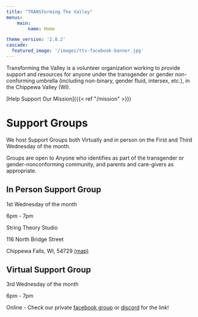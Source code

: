 ```yaml
---
title: "TRANSforming The Valley"
menus:
    main:
        name: Home

theme_version: '2.8.2'
cascade:
  featured_image: '/images/ttv-facebook-banner.jpg'
---
```


Transforming the Valley is a volunteer organization working to provide support and resources for anyone under the transgender or gender non-conforming umbrella (including non-binary, gender fluid, intersex, etc.), in the Chippewa Valley (WI).

[Help Support Our Mission]({{< ref "/mission" >}})

# Support Groups

We host Support Groups both Virtually and in person on the First and Third Wednesday of the month.

Groups are open to Anyone who identifies as part of the transgender or gender-nonconforming community, and parents and care-givers as appropriate.

## In Person Support Group

1st Wednesday of the month

6pm - 7pm

String Theory Studio

116 North Bridge Street

Chippewa Falls, WI, 54729 [(map)](http://maps.google.com/?q=116%20North%20Bridge%20Street%20Chippewa%20Falls,%20WI,%2054729%20United%20States)

## Virtual Support Group

3rd Wednesday of the month

6pm - 7pm

Online - Check our private [facebook group](https://www.facebook.com/transformingthevalley/) or [discord](https://discord.com/invite/rGCcCxknfH) for the link!
